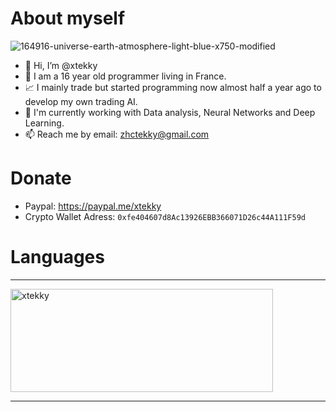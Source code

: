 # About myself
![164916-universe-earth-atmosphere-light-blue-x750-modified](https://user-images.githubusercontent.com/98614666/156952374-dada4659-5c65-4b3c-9488-8090d92b7535.png)

- 👋 Hi, I’m @xtekky
- 👀 I am a 16 year old programmer living in France.
- 📈 I mainly trade but started programming now almost half a year ago to develop my own trading AI.
- 🌱 I'm currently working with Data analysis, Neural Networks and Deep Learning.
- 📫 Reach me by email: zhctekky@gmail.com

# Donate
- Paypal: https://paypal.me/xtekky
- Crypto Wallet Adress: `0xfe404607d8Ac13926EBB366071D26c44A111F59d`

# Languages
<hr>
<p align="left">
    <img src="https://github-readme-stats.vercel.app/api/top-langs/?username=xtekky&&langs_count=8&layout=compact&theme=dark" alt="xtekky" height="165" width="420"/>
</p>
<hr>

